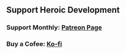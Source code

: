 ## Support Heroic Development

### Support Monthly: [Patreon Page](https://patreon.com/heroicgameslauncher)

### Buy a Cofee: [Ko-fi](https://ko-fi.com/flavioislima)
